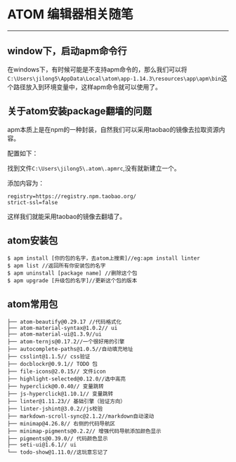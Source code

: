 # ATOM 编辑器相关随笔
---
## window下，启动apm命令行
在windows下，有时候可能是不支持apm命令的，那么我们可以将```C:\Users\jilong5\AppData\Local\atom\app-1.14.3\resources\app\apm\bin```这个路径放入到环境变量中，这样apm命令就可以使用了。
## 关于atom安装package翻墙的问题
apm本质上是在npm的一种封装，自然我们可以采用taobao的镜像去拉取资源内容。

配置如下：

找到文件```C:\Users\jilong5\.atom\.apmrc```,没有就新建立一个。

添加内容为：

```
registry=https://registry.npm.taobao.org/  
strict-ssl=false
```

这样我们就能采用taobao的镜像去翻墙了。

## atom安装包
```
$ apm install [你的包的名字，去atom上搜索]//eg:apm install linter
$ apm list //返回所有你安装包的名字
$ apm uninstall [package name] //删除这个包
$ apm upgrade [升级包的名字]//更新这个包的版本
```

## atom常用包
```
├── atom-beautify@0.29.17 //代码格式化
├── atom-material-syntax@1.0.2// ui
├── atom-material-ui@1.3.9//ui
├── atom-ternjs@0.17.2//一个很好用的引擎
├── autocomplete-paths@1.0.5//自动填充地址
├── csslint@1.1.5// css验证
├── docblockr@0.9.1// TODO 包
├── file-icons@2.0.15// 文件icon
├── highlight-selected@0.12.0//选中高亮
├── hyperclick@0.0.40// 变量跳转
├── js-hyperclick@1.10.1// 变量跳转
├── linter@1.11.23// 基础引擎（验证方向）
├── linter-jshint@3.0.2//js校验
├── markdown-scroll-sync@2.1.2//markdown自动滚动
├── minimap@4.26.8// 右侧的代码导航区
├── minimap-pigments@0.2.2// 增强代码导航添加颜色显示
├── pigments@0.39.0// 代码颜色显示
├── seti-ui@1.6.1// ui
└── todo-show@1.11.0//这玩意忘记了

```
